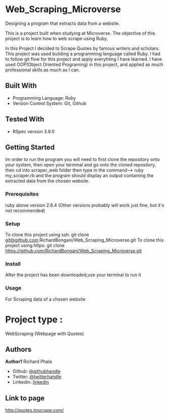 # Web_Scraping_Microverse
Designing a program that extracts data from a website.

This is a project built when studying at Microverse. The objective of this project is to learn how to web scrape using Ruby.

In this Project I decided to Scrape Quotes by famous writers and scholars. This project was used building a programming language called Ruby. I had to follow git flow for this project and apply everyhting I have learned. I have used OOP(Object Oriented Programing) in this project, and applied as much professional skills as much as I can.

## Built With

- Programming Language: Ruby
- Version Control System: Git, Github

## Tested With 

- RSpec version 3.9.0

## Getting Started
Im order to run the program you will need to first clone the repository onto your system, then open your terminal and go onto the cloned repository, then cd into scraper_web folder then type in the command--> ruby my_scraper.rb and the program should display an output containing the extracted data from the chosen website. 

### Prerequisites
ruby above version 2.6.4 (Other versions probably will work just fine, but it's not recommended)

### Setup
To clone this project using ssh: git clone git@github.com:RichardBongani/Web_Scraping_Microverse.git
To clone this project using https: git clone https://github.com/RichardBongani/Web_Scraping_Microverse.git

### Install
After the project has been downloaded,use your terminal to run it

### Usage
For Scraping data of a chosen website 

# Project type :

WebScraping (Webpage with Quotes)

## Authors

**Author1**
  Richard Phala
- Github: [@githubhandle](https://github.com/RichardBongani)
- Twitter: [@twitterhandle](https://github.com/Richard15391169)
- Linkedin: [linkedin](https://www.linkedin.com/in/richard-phala-078428113/)


## Link to page
http://quotes.toscrape.com/
